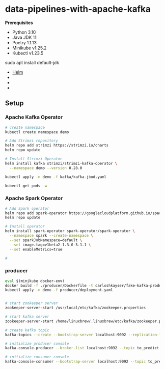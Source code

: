 # data-pipelines-with-apache-kafka

**Prerequisites**

- Python 3.10
- Java JDK 11
- Poetry 1.1.13
- Minikube v1.25.2
- Kubectl v1.23.5




sudo apt install default-jdk
- [Helm](https://helm.sh/docs/intro/install/)
- []()
- []()
- []()

## Setup

### Apache Kafka Operator

```sh
# create namespace
kubectl create namespace demo

# Add Strimzi repository
helm repo add strimzi https://strimzi.io/charts
helm repo update

# Install Strimzi Operator
helm install kafka strimzi/strimzi-kafka-operator \
  --namespace demo --version 0.28.0

kubectl apply -n demo -f kafka/kafka-jbod.yaml

kubectl get pods -w
```

### Apache Spark Operator

```sh
# Add Spark operator
helm repo add spark-operator https://googlecloudplatform.github.io/spark-on-k8s-operator
helm repo update

# Install operator
helm install spark-operator spark-operator/spark-operator \
  --namespace spark --create-namespace \
  --set sparkJobNamespace=default \
  --set image.tag=v1beta2-1.3.0-3.1.1 \
  --set enableMetrics=true

# 

```














### producer

```sh
eval $(minikube docker-env)
docker build -f ./producer/Dockerfile -t carloshkayser/fake-kafka-producer:latest .
kubectl apply -n demo -f producer/deployment.yaml
```










```sh

# start zookeeper server
zookeeper-server-start /usr/local/etc/kafka/zookeeper.properties

# start kafka server
zookeeper-server-start /home/linuxbrew/.linuxbrew/etc/kafka/zookeeper.properties

# create kafka topic
kafka-topics --create --bootstrap-server localhost:9092 --replication-factor 1 --partitions 1 --topic to_predict

# initialize producer console
kafka-console-producer --broker-list localhost:9092 --topic to_predict

# initialize consumer console
kafka-console-consumer --bootstrap-server localhost:9092 --topic to_predict --from-beginning
```